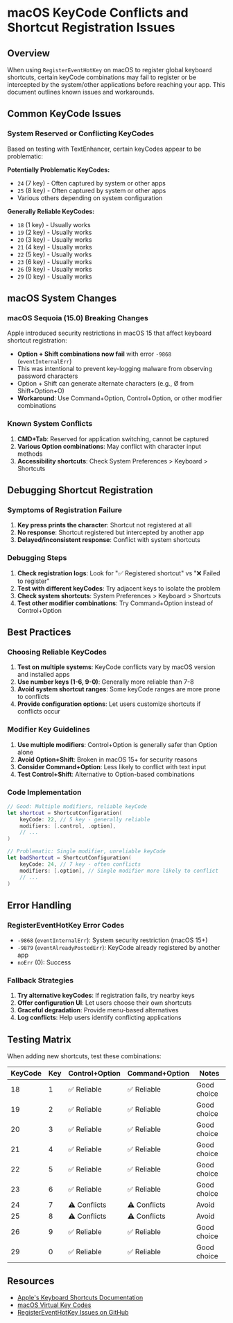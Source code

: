 # macOS KeyCode Conflicts and Shortcut Registration Issues

## Overview

When using `RegisterEventHotKey` on macOS to register global keyboard shortcuts, certain keyCode combinations may fail to register or be intercepted by the system/other applications before reaching your app. This document outlines known issues and workarounds.

## Common KeyCode Issues

### System Reserved or Conflicting KeyCodes

Based on testing with TextEnhancer, certain keyCodes appear to be problematic:

**Potentially Problematic KeyCodes:**
- `24` (7 key) - Often captured by system or other apps
- `25` (8 key) - Often captured by system or other apps
- Various others depending on system configuration

**Generally Reliable KeyCodes:**
- `18` (1 key) - Usually works
- `19` (2 key) - Usually works  
- `20` (3 key) - Usually works
- `21` (4 key) - Usually works
- `22` (5 key) - Usually works
- `23` (6 key) - Usually works
- `26` (9 key) - Usually works
- `29` (0 key) - Usually works

## macOS System Changes

### macOS Sequoia (15.0) Breaking Changes

Apple introduced security restrictions in macOS 15 that affect keyboard shortcut registration:

- **Option + Shift combinations now fail** with error `-9868` (`eventInternalErr`)
- This was intentional to prevent key-logging malware from observing password characters
- Option + Shift can generate alternate characters (e.g., Ø from Shift+Option+O)
- **Workaround**: Use Command+Option, Control+Option, or other modifier combinations

### Known System Conflicts

1. **CMD+Tab**: Reserved for application switching, cannot be captured
2. **Various Option combinations**: May conflict with character input methods
3. **Accessibility shortcuts**: Check System Preferences > Keyboard > Shortcuts

## Debugging Shortcut Registration

### Symptoms of Registration Failure

1. **Key press prints the character**: Shortcut not registered at all
2. **No response**: Shortcut registered but intercepted by another app
3. **Delayed/inconsistent response**: Conflict with system shortcuts

### Debugging Steps

1. **Check registration logs**: Look for "✅ Registered shortcut" vs "❌ Failed to register"
2. **Test with different keyCodes**: Try adjacent keys to isolate the problem
3. **Check system shortcuts**: System Preferences > Keyboard > Shortcuts
4. **Test other modifier combinations**: Try Command+Option instead of Control+Option

## Best Practices

### Choosing Reliable KeyCodes

1. **Test on multiple systems**: KeyCode conflicts vary by macOS version and installed apps
2. **Use number keys (1-6, 9-0)**: Generally more reliable than 7-8
3. **Avoid system shortcut ranges**: Some keyCode ranges are more prone to conflicts
4. **Provide configuration options**: Let users customize shortcuts if conflicts occur

### Modifier Key Guidelines

1. **Use multiple modifiers**: Control+Option is generally safer than Option alone
2. **Avoid Option+Shift**: Broken in macOS 15+ for security reasons
3. **Consider Command+Option**: Less likely to conflict with text input
4. **Test Control+Shift**: Alternative to Option-based combinations

### Code Implementation

```swift
// Good: Multiple modifiers, reliable keyCode
let shortcut = ShortcutConfiguration(
    keyCode: 22, // 5 key - generally reliable
    modifiers: [.control, .option],
    // ...
)

// Problematic: Single modifier, unreliable keyCode
let badShortcut = ShortcutConfiguration(
    keyCode: 24, // 7 key - often conflicts
    modifiers: [.option], // Single modifier more likely to conflict
    // ...
)
```

## Error Handling

### RegisterEventHotKey Error Codes

- `-9868` (`eventInternalErr`): System security restriction (macOS 15+)
- `-9879` (`eventAlreadyPostedErr`): KeyCode already registered by another app
- `noErr` (0): Success

### Fallback Strategies

1. **Try alternative keyCodes**: If registration fails, try nearby keys
2. **Offer configuration UI**: Let users choose their own shortcuts
3. **Graceful degradation**: Provide menu-based alternatives
4. **Log conflicts**: Help users identify conflicting applications

## Testing Matrix

When adding new shortcuts, test these combinations:

| KeyCode | Key | Control+Option | Command+Option | Notes |
|---------|-----|----------------|----------------|-------|
| 18 | 1 | ✅ Reliable | ✅ Reliable | Good choice |
| 19 | 2 | ✅ Reliable | ✅ Reliable | Good choice |
| 20 | 3 | ✅ Reliable | ✅ Reliable | Good choice |
| 21 | 4 | ✅ Reliable | ✅ Reliable | Good choice |
| 22 | 5 | ✅ Reliable | ✅ Reliable | Good choice |
| 23 | 6 | ✅ Reliable | ✅ Reliable | Good choice |
| 24 | 7 | ⚠️ Conflicts | ⚠️ Conflicts | Avoid |
| 25 | 8 | ⚠️ Conflicts | ⚠️ Conflicts | Avoid |
| 26 | 9 | ✅ Reliable | ✅ Reliable | Good choice |
| 29 | 0 | ✅ Reliable | ✅ Reliable | Good choice |

## Resources

- [Apple's Keyboard Shortcuts Documentation](https://support.apple.com/en-us/102650)
- [macOS Virtual Key Codes](https://stackoverflow.com/questions/3202629/where-can-i-find-a-list-of-mac-virtual-key-codes)
- [RegisterEventHotKey Issues on GitHub](https://github.com/feedback-assistant/reports/issues/552)